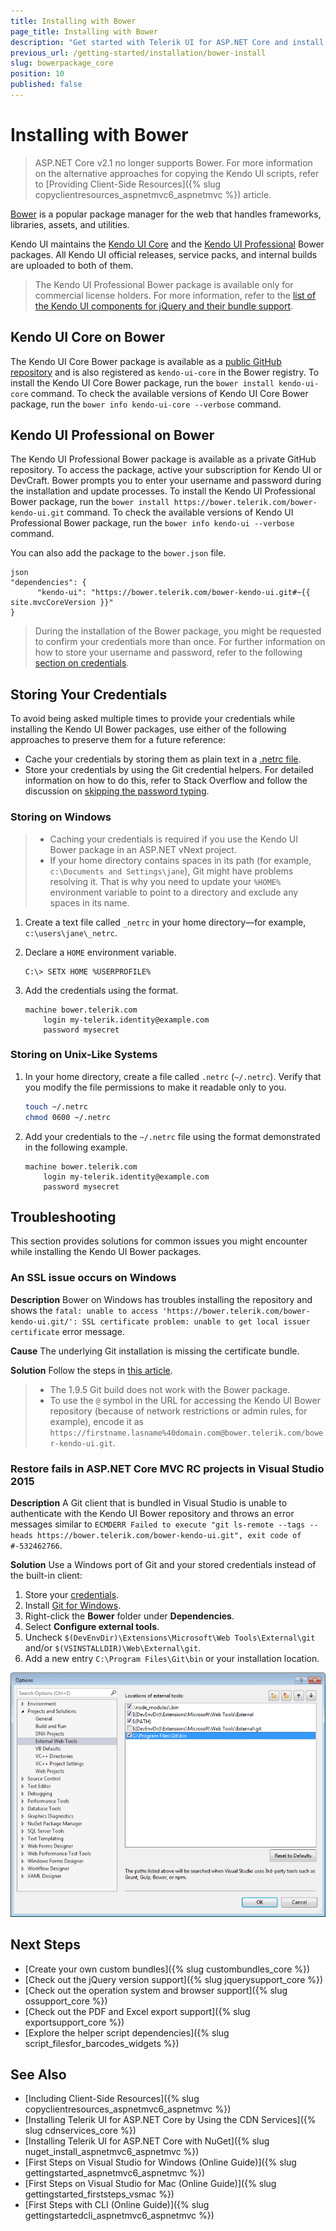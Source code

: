 ```yaml
---
title: Installing with Bower
page_title: Installing with Bower
description: "Get started with Telerik UI for ASP.NET Core and install the helpers by using the Bower package manager."
previous_url: /getting-started/installation/bower-install
slug: bowerpackage_core
position: 10
published: false
---
```


# Installing with Bower

> ASP.NET Core v2.1 no longer supports Bower. For more information on the alternative approaches for copying the Kendo UI scripts, refer to [Providing Client-Side Resources]({% slug copyclientresources_aspnetmvc6_aspnetmvc %}) article.

[Bower](https://bower.io/) is a popular package manager for the web that handles frameworks, libraries, assets, and utilities.

Kendo UI maintains the [Kendo UI Core](#kendo-ui-core-on-bower) and the [Kendo UI Professional](#kendo-ui-professional-on-bower) Bower packages. All Kendo UI official releases, service packs, and internal builds are uploaded to both of them.

> The Kendo UI Professional Bower package is available only for commercial license holders. For more information, refer to the [list of the Kendo UI components for jQuery and their bundle support](https://docs.telerik.com/kendo-ui/introduction#list-of-widgets).

## Kendo UI Core on Bower

The Kendo UI Core Bower package is available as a [public GitHub repository](https://github.com/kendo-labs/bower-kendo-ui) and is also registered as `kendo-ui-core` in the Bower registry. To install the Kendo UI Core Bower package, run the `bower install kendo-ui-core` command. To check the available versions of Kendo UI Core Bower package, run the `bower info kendo-ui-core --verbose` command.

## Kendo UI Professional on Bower

The Kendo UI Professional Bower package is available as a private GitHub repository. To access the package, active your subscription for Kendo UI or DevCraft. Bower prompts you to enter your username and password during the installation and update processes. To install the Kendo UI Professional Bower package, run the `bower install https://bower.telerik.com/bower-kendo-ui.git` command. To check the available versions of Kendo UI Professional Bower package, run the `bower info kendo-ui --verbose` command.

You can also add the package to the `bower.json` file.

```
json
"dependencies": {
      "kendo-ui": "https://bower.telerik.com/bower-kendo-ui.git#~{{ site.mvcCoreVersion }}"
}
```

> During the installation of the Bower package, you might be requested to confirm your credentials more than once. For further information on how to store your username and password, refer to the following [section on credentials](#storing-your-credentials).

## Storing Your Credentials

To avoid being asked multiple times to provide your credentials while installing the Kendo UI Bower packages, use either of the following approaches to preserve them for a future reference:

* Cache your credentials by storing them as plain text in a [.netrc file](http://www.mavetju.org/unix/netrc.php).
* Store your credentials by using the Git credential helpers. For detailed information on how to do this, refer to Stack Overflow and follow the discussion on [skipping the password typing](http://stackoverflow.com/questions/5343068/is-there-a-way-to-skip-password-typing-when-using-https-github).

### Storing on Windows

> * Caching your credentials is required if you use the Kendo UI Bower package in an ASP.NET vNext project.
> * If your home directory contains spaces in its path (for example, `c:\Documents and Settings\jane`), Git might have problems resolving it. That is why you need to update your `%HOME%` environment variable to point to a directory and exclude any spaces in its name.

1. Create a text file called `_netrc` in your home directory&mdash;for example, `c:\users\jane\_netrc`.
1. Declare a `HOME` environment variable.

      ```
      C:\> SETX HOME %USERPROFILE%
      ```

1. Add the credentials using the format.

      ```
      machine bower.telerik.com
          login my-telerik.identity@example.com
          password mysecret
      ```

### Storing on Unix-Like Systems

1. In your home directory, create a file called `.netrc` (`~/.netrc`). Verify that you modify the file permissions to make it readable only to you.

      ```sh
      touch ~/.netrc
      chmod 0600 ~/.netrc
      ```

1. Add your credentials to the `~/.netrc` file using the format demonstrated in the following example.

      ```
      machine bower.telerik.com
          login my-telerik.identity@example.com
          password mysecret
      ```

## Troubleshooting

This section provides solutions for common issues you might encounter while installing the Kendo UI Bower packages.

### An SSL issue occurs on Windows

**Description** Bower on Windows has troubles installing the repository and shows the `fatal: unable to access 'https://bower.telerik.com/bower-kendo-ui.git/': SSL certificate problem: unable to get local issuer certificate` error message.

**Cause** The underlying Git installation is missing the certificate bundle.

**Solution** Follow the steps in [this article](https://docs.microsoft.com/en-us/archive/blogs/phkelley/adding-a-corporate-or-self-signed-certificate-authority-to-git-exes-store).

> * The 1.9.5 Git build does not work with the Bower package.
> * To use the `@` symbol in the URL for accessing the Kendo UI Bower repository (because of network restrictions or admin rules, for example), encode it as `https://firstname.lasname%40domain.com@bower.telerik.com/bower-kendo-ui.git`.

### Restore fails in ASP.NET Core MVC RC projects in Visual Studio 2015

**Description** A Git client that is bundled in Visual Studio is unable to authenticate with the Kendo UI Bower repository and throws an error messages similar to `ECMDERR Failed to execute "git ls-remote --tags --heads https://bower.telerik.com/bower-kendo-ui.git", exit code of #-532462766`.

**Solution** Use a Windows port of Git and your stored credentials instead of the built-in client:

1. Store your [credentials](#store-on-windows).
1. Install [Git for Windows](https://gitforwindows.org/).
1. Right-click the **Bower** folder under **Dependencies**.
1. Select **Configure external tools**.
1. Uncheck `$(DevEnvDir)\Extensions\Microsoft\Web Tools\External\git` and/or `$(VSINSTALLDIR)\Web\External\git`.
1. Add a new entry `C:\Program Files\Git\bin` or your installation location.

![Adding a new Chart entry in Internet Explorer](../images/vs2015-external-tools.png)

## Next Steps

* [Create your own custom bundles]({% slug custombundles_core %})
* [Check out the jQuery version support]({% slug jquerysupport_core %})
* [Check out the operation system and browser support]({% slug ossupport_core %})
* [Check out the PDF and Excel export support]({% slug exportsupport_core %})
* [Explore the helper script dependencies]({% slug script_filesfor_barcodes_widgets %})

## See Also

* [Including Client-Side Resources]({% slug copyclientresources_aspnetmvc6_aspnetmvc %})
* [Installing Telerik UI for ASP.NET Core by Using the CDN Services]({% slug cdnservices_core %})
* [Installing Telerik UI for ASP.NET Core with NuGet]({% slug nuget_install_aspnetmvc6_aspnetmvc %})
* [First Steps on Visual Studio for Windows (Online Guide)]({% slug gettingstarted_aspnetmvc6_aspnetmvc %})
* [First Steps on Visual Studio for Mac (Online Guide)]({% slug gettingstarted_firststeps_vsmac %})
* [First Steps with CLI (Online Guide)]({% slug gettingstartedcli_aspnetmvc6_aspnetmvc %})
